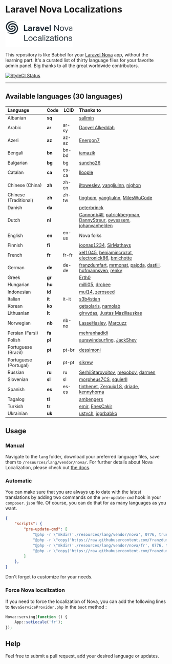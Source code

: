 # Laravel Nova Localizations

![Laravel Nova Localization Logo](./logo.png)

This repository is like Babbel for your [Laravel Nova](https://nova.laravel.com) app, without the learning part. It's a curated list of thirty language files for your favorite admin panel. Big thanks to all the great worldwide contributors.

[![StyleCI Status](https://github.styleci.io/repos/145764698/shield)](https://github.styleci.io/repos/145764698)

---

## Available languages (30 languages)

| Language | Code | LCID | Thanks to |
| :--- | ------------- | ------------- | :--- |
| Albanian  | **sq** |  | [sallmin](https://github.com/sallmin) |
| Arabic  | **ar** | ar-sy | [Danyel Alkeddah](https://github.com/K3DVII)  |
| Azeri | **az** | az-az | [Energon7](https://github.com/Energon7) |
| Bengali  | **bn** | bn-bd | [iamazik](https://github.com/iamazik) |
| Bulgarian  | **bg** | bg | [suncho26](https://github.com/suncho26) |
| Catalan  | **ca** | es-ca | [lloople](https://github.com/lloople) |
| Chinese (China) | **zh** | zh-cn | [jltxwesley](https://github.com/jltxwesley), [yangliulnn](https://github.com/yangliulnn), [nighon](https://github.com/nighon) |
| Chinese (Traditional)  | **zh** | zh-tw | [tinghom](https://github.com/tinghom), [yangliulnn](https://github.com/yangliulnn), [MilesWuCode](https://github.com/MilesWuCode) |
| Danish  | **da** |  | [peterbrinck](https://github.com/peterbrinck) |
| Dutch  | **nl** |  | [Cannonb4ll](https://github.com/Cannonb4ll), [patrickbergman](https://github.com/patrickbergman), [DannyStreur](https://github.com/DannyStreur), [ovvessem](https://github.com/ovvessem), [johanvanhelden](https://github.com/johanvanhelden) |
| English  | **en** | en-us | Nova folks |
| Finnish  | **fi** |  | [joonas1234](https://github.com/joonas1234), [SirMathays](https://github.com/SirMathays) |
| French  | **fr** | fr-fr | [xel1045](https://github.com/xel1045), [benjamincrozat](https://github.com/benjamincrozat), [electronick86](https://github.com/electronick86), [bmichotte](https://github.com/michotte) |
| German | **de** | de-de | [franzdumfart](https://github.com/franzdumfart), [mrmonat](https://github.com/mrmonat), [pajoda](https://github.com/pajoda), [dastiii](https://github.com/dastiii), [hofmannsven](https://github.com/hofmannsven), [renky](https://github.com/renky) |
| Greek  | **gr** |  | [Erth0](https://github.com/Erth0) |
| Hungarian  | **hu** |  | [milli05](https://github.com/milli05), [drobee](https://github.com/drobee) |
| Indonesian  | **id** |  | [mul14](https://github.com/mul14), [zeroseed](https://github.com/zeroseed) |
| Italian  | **it** | it-it | [s3b4stian](https://github.com/s3b4stian) |
| Korean  | **ko** |  | [getsolaris](https://github.com/getsolaris), [namolab](https://github.com/namolab) |
| Lithuanian  | **lt** |  | [girvydas](https://github.com/girvydas), [Justas Maziliauskas](https://github.com/justutiz) |
| Norwegian | **nb** | nb-no | [LasseHaslev](https://github.com/LasseHaslev), [Marcuzz](https://github.com/Marcuzz) |
| Persian (Farsi)  | **fa** |  | [mehranhadidi](https://github.com/mehranhadidi) |
| Polish  | **pl** |  | [aurawindsurfing](https://github.com/aurawindsurfing), [JackShev](https://github.com/JackShev) |
| Portuguese (Brazil)  | **pt** | pt-br | [dessimoni](https://github.com/dessimoni) |
| Portuguese (Portugal) | **pt** | pt-pt | [sikrew](https://github.com/sikrew) |
| Russian  | **ru** | ru | [SerhiiStarovoitov](https://github.com/SerhiiStarovoitov), [mexoboy](https://github.com/mexoboy), [darmen](https://github.com/darmen) |
| Slovenian  | **sl** | sl | [morpheus7CS](https://github.com/morpheus7CS), [squierll](https://github.com/squierll) |
| Spanish  | **es** | es-es | [tinthenet](https://github.com/tinthenet), [Zerquix18](https://github.com/Zerquix18), [driade](https://github.com/driade), [kennyhorna](https://github.com/kennyhorna) |
| Tagalog  | **tl** |  | [ambengers](https://github.com/ambengers) |
| Turkish  | **tr** |  | [emir](https://github.com/emir), [EnesCakir](https://github.com/EnesCakir) |
| Ukrainian  | **uk** |  | [ustych](https://github.com/ustych), [igorbabko](https://github.com/igorbabko) |

## Usage

### Manual

Navigate to the `lang` folder, download your preferred language files, save them to `/resources/lang/vendor/nova/`.
For further details about Nova Localization, please check out [the docs](https://nova.laravel.com/docs/1.0/customization/localization.html).

### Automatic

You can make sure that you are always up to date with the latest translations by adding two commands on the `pre-update-cmd` hook in your `composer.json` file. Of course, you can do that for as many languages as you want.

```json
{
    "scripts": {
        "pre-update-cmd": [
            "@php -r \"mkdir('./resources/lang/vendor/nova', 0776, true);\"",
            "@php -r \"copy('https://raw.githubusercontent.com/franzdumfart/laravel-nova-localizations/master/lang/fr.json', './resources/lang/vendor/nova/fr.json') || exit (1);\"",
            "@php -r \"mkdir('./resources/lang/vendor/nova/fr', 0776, true);\"",
            "@php -r \"copy('https://raw.githubusercontent.com/franzdumfart/laravel-nova-localizations/master/lang/fr/validation.php', './resources/lang/vendor/nova/fr/validation.php') || exit (1);\""
        ]
    },
}
```

Don't forget to customize for your needs.

### Force Nova localization

If you need to force the localization of Nova, you can add the following lines to `NovaServiceProvider.php` in the `boot` method :

```php
Nova::serving(function () {
    App::setLocale('fr');
});
```

## Help

Feel free to submit a pull request, add your desired language or updates.
